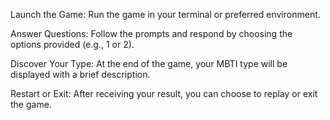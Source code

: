 Launch the Game:
Run the game in your terminal or preferred environment.

Answer Questions:
Follow the prompts and respond by choosing the options provided (e.g., 1 or 2).

Discover Your Type:
At the end of the game, your MBTI type will be displayed with a brief description.

Restart or Exit:
After receiving your result, you can choose to replay or exit the game.

